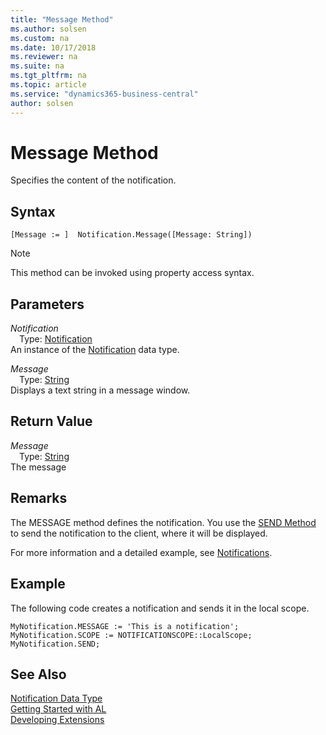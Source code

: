 ```yaml
---
title: "Message Method"
ms.author: solsen
ms.custom: na
ms.date: 10/17/2018
ms.reviewer: na
ms.suite: na
ms.tgt_pltfrm: na
ms.topic: article
ms.service: "dynamics365-business-central"
author: solsen
---
```

[//]: # (START>DO_NOT_EDIT)
[//]: # (IMPORTANT:Do not edit any of the content between here and the END>DO_NOT_EDIT.)
[//]: # (Any modifications should be made in the .xml files in the ModernDev repo.)
# Message Method
Specifies the content of the notification.

## Syntax
```
[Message := ]  Notification.Message([Message: String])
```
> [!NOTE]  
> This method can be invoked using property access syntax.  
## Parameters
*Notification*  
&emsp;Type: [Notification](notification-data-type.md)  
An instance of the [Notification](notification-data-type.md) data type.  

*Message*  
&emsp;Type: [String](../string/string-data-type.md)  
Displays a text string in a message window.  


## Return Value
*Message*  
&emsp;Type: [String](../string/string-data-type.md)  
The message
        


[//]: # (IMPORTANT: END>DO_NOT_EDIT)


## Remarks
The MESSAGE method defines the notification. You use the [SEND Method](devenv-send-method-notification.md) to send the notification to the client, where it will be displayed.

For more information and a detailed example, see [Notifications](../devenv-notifications-developing.md).

##  Example
The following code creates a notification and sends it in the local scope.
```
MyNotification.MESSAGE := 'This is a notification';
MyNotification.SCOPE := NOTIFICATIONSCOPE::LocalScope;
MyNotification.SEND;
```

## See Also
[Notification Data Type](notification-data-type.md)  
[Getting Started with AL](../../devenv-get-started.md)  
[Developing Extensions](../../devenv-dev-overview.md)